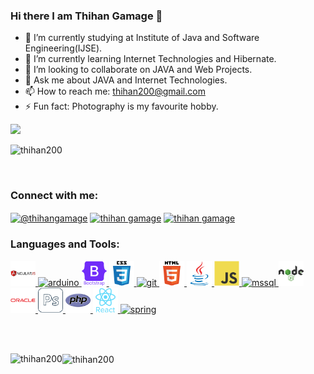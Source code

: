 ### Hi there I am Thihan Gamage 👋

- 🔭 I’m currently studying at Institute of Java and Software Engineering(IJSE).
- 🌱 I’m currently learning Internet Technologies and Hibernate.
- 👯 I’m looking to collaborate on JAVA and Web Projects.
- 💬 Ask me about JAVA and Internet Technologies.
- 📫 How to reach me: thihan200@gmail.com
- ⚡ Fun fact: Photography is my favourite hobby.




<img src="https://github-readme-stats.vercel.app/api?username=thihan200&&show_icons=true&title_color=dff9fb&icon_color=bb2acf&text_color=daf7dc&bg_color=130f40">

<br/>

<p align="left"> <img src="https://komarev.com/ghpvc/?username=thihan200&label=Profile%20views&color=0e75b6&style=flat" alt="thihan200" /> </p>

<br/>

<h3 align="left">Connect with me:</h3>
<p align="left">
<a href="https://twitter.com/@thihangamage" target="blank"><img align="center" src="https://cdn.jsdelivr.net/npm/simple-icons@3.0.1/icons/twitter.svg" alt="@thihangamage" height="30" width="40" /></a>
<a href="https://linkedin.com/in/thihan gamage" target="blank"><img align="center" src="https://cdn.jsdelivr.net/npm/simple-icons@3.0.1/icons/linkedin.svg" alt="thihan gamage" height="30" width="40" /></a>
<a href="https://fb.com/thihan gamage" target="blank"><img align="center" src="https://cdn.jsdelivr.net/npm/simple-icons@3.0.1/icons/facebook.svg" alt="thihan gamage" height="30" width="40" /></a>

<br/>

<h3 align="left">Languages and Tools:</h3>
<p align="left"> <a href="https://angular.io" target="_blank"> <img src="https://raw.githubusercontent.com/devicons/devicon/master/icons/angularjs/angularjs-original-wordmark.svg" alt="angularjs" width="40" height="40"/> </a> <a href="https://www.arduino.cc/" target="_blank"> <img src="https://cdn.worldvectorlogo.com/logos/arduino-1.svg" alt="arduino" width="40" height="40"/> </a> <a href="https://getbootstrap.com" target="_blank"> <img src="https://raw.githubusercontent.com/devicons/devicon/master/icons/bootstrap/bootstrap-plain-wordmark.svg" alt="bootstrap" width="40" height="40"/> </a> <a href="https://www.w3schools.com/css/" target="_blank"> <img src="https://raw.githubusercontent.com/devicons/devicon/master/icons/css3/css3-original-wordmark.svg" alt="css3" width="40" height="40"/> </a> <a href="https://git-scm.com/" target="_blank"> <img src="https://www.vectorlogo.zone/logos/git-scm/git-scm-icon.svg" alt="git" width="40" height="40"/> </a> <a href="https://www.w3.org/html/" target="_blank"> <img src="https://raw.githubusercontent.com/devicons/devicon/master/icons/html5/html5-original-wordmark.svg" alt="html5" width="40" height="40"/> </a> <a href="https://www.java.com" target="_blank"> <img src="https://raw.githubusercontent.com/devicons/devicon/master/icons/java/java-original.svg" alt="java" width="40" height="40"/> </a> <a href="https://developer.mozilla.org/en-US/docs/Web/JavaScript" target="_blank"> <img src="https://raw.githubusercontent.com/devicons/devicon/master/icons/javascript/javascript-original.svg" alt="javascript" width="40" height="40"/> </a> <a href="https://www.microsoft.com/en-us/sql-server" target="_blank"> <img src="https://cdn.worldvectorlogo.com/logos/microsoft-sql-server.svg" alt="mssql" width="40" height="40"/> </a> <a href="https://nodejs.org" target="_blank"> <img src="https://raw.githubusercontent.com/devicons/devicon/master/icons/nodejs/nodejs-original-wordmark.svg" alt="nodejs" width="40" height="40"/> </a> <a href="https://www.oracle.com/" target="_blank"> <img src="https://raw.githubusercontent.com/devicons/devicon/master/icons/oracle/oracle-original.svg" alt="oracle" width="40" height="40"/> </a> <a href="https://www.photoshop.com/en" target="_blank"> <img src="https://raw.githubusercontent.com/devicons/devicon/master/icons/photoshop/photoshop-line.svg" alt="photoshop" width="40" height="40"/> </a> <a href="https://www.php.net" target="_blank"> <img src="https://raw.githubusercontent.com/devicons/devicon/master/icons/php/php-original.svg" alt="php" width="40" height="40"/> </a> <a href="https://reactjs.org/" target="_blank"> <img src="https://raw.githubusercontent.com/devicons/devicon/master/icons/react/react-original-wordmark.svg" alt="react" width="40" height="40"/> </a> <a href="https://spring.io/" target="_blank"> <img src="https://www.vectorlogo.zone/logos/springio/springio-icon.svg" alt="spring" width="40" height="40"/> </a> </p>

<br/><br/>

<p><img align="left" src="https://github-readme-stats.vercel.app/api/top-langs?username=thihan200&show_icons=true&locale=en&layout=compact&bg_color=130f40&text_color=daf7dc&title_color=dff9fb&icon_color=bb2acf" alt="thihan200" /></p>


<p><img align="center" src="https://github-readme-streak-stats.herokuapp.com/?user=thihan200&show_icons=truebg_color=130f40&text_color=daf7dc&title_color=dff9fb&" alt="thihan200" /></p>
